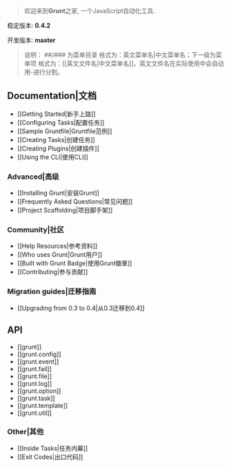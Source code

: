 > 欢迎来到**Grunt**之家, 一个JavaScript自动化工具.

稳定版本: **0.4.2**

开发版本: **master**

> 说明： ##/### 为菜单目录 格式为：英文菜单名|中文菜单名；下一级为菜单项 格式为：[[英文文件名|中文菜单名]]，英文文件名在实际使用中会自动用-进行分割。

## Documentation|文档
* [[Getting Started|新手上路]]
* [[Configuring Tasks|配置任务]]
* [[Sample Gruntfile|Gruntfile范例]]
* [[Creating Tasks|创建任务]]
* [[Creating Plugins|创建插件]]
* [[Using the CLI|使用CLI]]

### Advanced|高级
* [[Installing Grunt|安装Grunt]]
* [[Frequently Asked Questions|常见问题]]
* [[Project Scaffolding|项目脚手架]]

### Community|社区
* [[Help Resources|参考资料]]
* [[Who uses Grunt|Grunt用户]]
* [[Built with Grunt Badge|使用Grunt徽章]]
* [[Contributing|参与贡献]]

### Migration guides|迁移指南
* [[Upgrading from 0.3 to 0.4|从0.3迁移到0.4]]

## API
* [[grunt]]
* [[grunt.config]]
* [[grunt.event]]
* [[grunt.fail]]
* [[grunt.file]]
* [[grunt.log]]
* [[grunt.option]]
* [[grunt.task]]
* [[grunt.template]]
* [[grunt.util]]

### Other|其他
* [[Inside Tasks|任务内幕]]
* [[Exit Codes|出口代码]]
